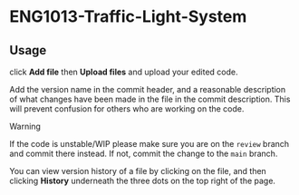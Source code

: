 # ENG1013-Traffic-Light-System
## Usage
click **Add file** then **Upload files** and upload your edited code.

Add the version name in the commit header, and a reasonable description of what changes have been made in the file in the commit description. This will prevent confusion for others who are working on the code. 

> [!WARNING]  
> If the code is unstable/WIP please make sure you are on the `review` branch and commit there instead. If not, commit the change to the `main` branch.

You can view version history of a file by clicking on the file, and then clicking **History** underneath the three dots on the top right of the page.
